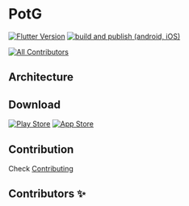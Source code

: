 # PotG

[![Flutter Version](https://img.shields.io/badge/Flutter-3.32.0-02569B?logo=flutter&logoColor=white)](https://flutter.dev)
[![build and publish (android, iOS)](https://github.com/gsainfoteam/pot-g-flutter/actions/workflows/upload.yml/badge.svg)](https://github.com/gsainfoteam/pot-g-flutter/actions/workflows/upload.yml)

<!-- ALL-CONTRIBUTORS-BADGE:START - Do not remove or modify this section -->

[![All Contributors](https://img.shields.io/badge/all_contributors-0-orange.svg?style=flat-square)](#contributors-)

<!-- ALL-CONTRIBUTORS-BADGE:END -->

## Architecture

## Download

[![Play Store](https://img.shields.io/badge/Google%20Play-Visit-green?logo=google-play&logoColor=white)](/)
[![App Store](https://img.shields.io/badge/App%20Store-Visit-blue?logo=app-store&logoColor=white)](/)

## Contribution

Check [Contributing](.github/CONTRIBUTING.md)

## Contributors ✨

<!-- ALL-CONTRIBUTORS-LIST:START - Do not remove or modify this section -->
<!-- prettier-ignore-start -->
<!-- markdownlint-disable -->
<!-- markdownlint-restore -->
<!-- prettier-ignore-end -->

<!-- ALL-CONTRIBUTORS-LIST:END -->

